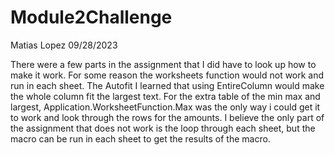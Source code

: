 # Module2Challenge
Matias Lopez
09/28/2023

There were a few parts in the assignment that I did have to look up how to make it work.
For some reason the worksheets function would not work and run in each sheet.
The Autofit I learned that using EntireColumn would make the whole column fit the largest text.
For the extra table of the min max and largest, Application.WorksheetFunction.Max was the only way i could get it to work and look through the rows for the amounts.
I believe the only part of the assignment that does not work is the loop through each sheet, but the macro can be run in each sheet to get the results of the macro. 
